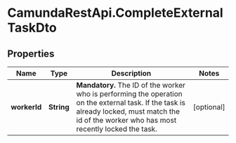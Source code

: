 # CamundaRestApi.CompleteExternalTaskDto

## Properties
Name | Type | Description | Notes
------------ | ------------- | ------------- | -------------
**workerId** | **String** | **Mandatory.** The ID of the worker who is performing the operation on the external task. If the task is already locked, must match the id of the worker who has most recently locked the task. | [optional] 
